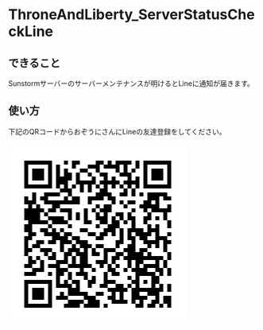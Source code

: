 # ThroneAndLiberty_ServerStatusCheckLine
## できること
Sunstormサーバーのサーバーメンテナンスが明けるとLineに通知が届きます。

## 使い方
下記のQRコードからおぞうにさんにLineの友達登録をしてください。<br><br>
![alt text](image.png)

